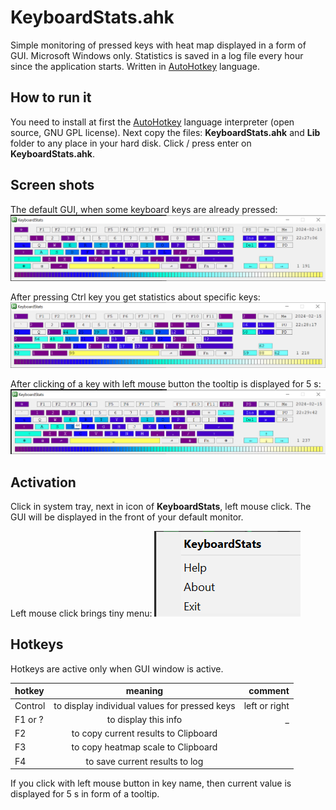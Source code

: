 # KeyboardStats.ahk

Simple monitoring of pressed keys with heat map displayed in a form of GUI.
Microsoft Windows only.
Statistics is saved in a log file every hour since the application starts.
Written in [AutoHotkey][] language.

## How to run it

You need to install at first the [AutoHotkey][] language interpreter (open source, GNU GPL license). Next copy the files: **KeyboardStats.ahk** and **Lib** folder to any place in your hard disk. Click / press enter on **KeyboardStats.ahk**.

## Screen shots

The default GUI, when some keyboard keys are already pressed:
![GUI 1](/pictures/GUI01.png) 

After pressing Ctrl key you get statistics about specific keys:
![GUI 1](/pictures/GUI02.png)

After clicking of a key with left mouse button the tooltip is displayed for 5 s:
![GUI 1](/pictures/GUI03.png)

## Activation

Click in system tray, next in icon of **KeyboardStats**, left mouse click. The GUI will be displayed in the front of your default monitor.

Left mouse click brings tiny menu:
![GUI 1](/pictures/Tray01.png)

## Hotkeys

Hotkeys are active only when GUI window is active.

| hotkey | meaning | comment |
| :---         |     :---:      |          ---: |
| Control      | to display individual values for pressed keys     | left or right    |
| F1 or ?      | to display this info       | _        |
| F2           | to copy current results to Clipboard | | 	
| F3			| to copy heatmap scale to Clipboard | |
| F4			| to save current results to log | |
	
If you click with left mouse button in key name, then current value is displayed for 5 s in form of a tooltip.

[AutoHotkey]: https://www.autohotkey.com/